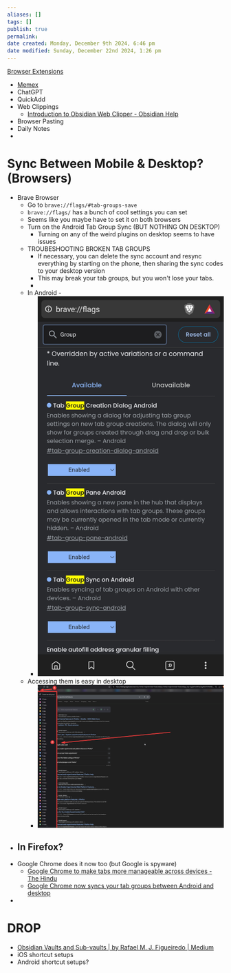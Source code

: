 ```yaml
---
aliases: []
tags: []
publish: true
permalink:
date created: Monday, December 9th 2024, 6:46 pm
date modified: Sunday, December 22nd 2024, 1:26 pm
---
```


[Browser Extensions](../../../📁%2003%20-%20Curations,%20Stacks/Browser%20Extensions/Browser%20Extensions.md)

- [Memex](../../📦%20VAULT%20SANDBOX%20TESTING/Memex/Memex.md)
- ChatGPT
- QuickAdd
- Web Clippings
	- [Introduction to Obsidian Web Clipper - Obsidian Help](https://help.obsidian.md/web-clipper)
- Browser Pasting
- Daily Notes
- 

# Sync Between Mobile & Desktop? (Browsers)

- Brave Browser
	- Go to `brave://flags/#tab-groups-save`
	- `brave://flags/` has a bunch of cool settings you can set
	- Seems like you maybe have to set it on both browsers
	- Turn on the Android Tab Group Sync (BUT NOTHING ON DESKTOP)
		- Turning on any of the weird plugins on desktop seems to have issues
	- TROUBESHOOTING BROKEN TAB GROUPS
		- If necessary, you can delete the sync account and resync everything by starting on the phone, then sharing the sync codes to your desktop version
		- This may break your tab groups, but you won't lose your tabs.
		- 
	- In Android -
		- ![200](_attachments/file-20241221220441758.png)
	- Accessing them is easy in desktop
		- ![](_attachments/file-20241221220645051.png)
- In Firefox?
	- 
- Google Chrome does it now too (but Google is spyware)
	- [Google Chrome to make tabs more manageable across devices - The Hindu](https://www.thehindu.com/sci-tech/technology/google-chrome-to-make-tabs-more-manageable-across-devices/article68632998.ece#:~:text=Tab%20Groups%20will%20be%20automatically,user%20interface%20for%20Android%20devices.)
	- [Google Chrome now syncs your tab groups between Android and desktop](https://www.androidpolice.com/google-chrome-tab-groups-sync-android-desktop/)
- 

# DROP

- [Obsidian Vaults and Sub-vaults | by Rafael M. J. Figueiredo | Medium](https://medium.com/@rafaeljost/obsidian-vaults-and-sub-vaults-d4a917f40b2d)
- iOS shortcut setups
- Android shortcut setups?